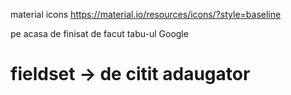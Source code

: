 material icons
https://material.io/resources/icons/?style=baseline


pe acasa de finisat de facut tabu-ul Google
# fieldset -> de citit adaugator